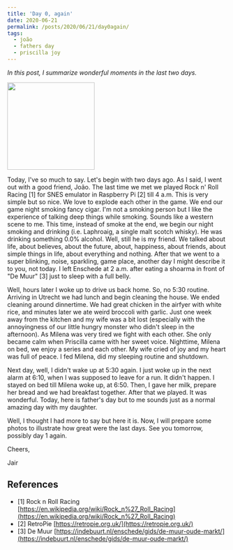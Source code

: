 ```yaml
---
title: 'Day 0, again'
date: 2020-06-21
permalink: /posts/2020/06/21/day0again/
tags:
  - joão
  - fathers day
  - priscilla joy
---
```


*In this post, I summarize wonderful moments in the last two days.*

<div aling='center'><img src="https://lh3.googleusercontent.com/pw/ACtC-3dlSfUfh-7FHWzhixf5KpMZgBY1PRjy66Nlj8BMuoKwc_87mh7dcUNiaKK6iDPlqwTK0m4uW31MWTFI8NLOxSAXErQr8-6KOqJ8o_egCUVkrmVsDxSOTrGXzGGWRVuVV8S2IjEJwD88n-JeMuG8IMp3bg=w800-h600-no?authuser=0" width="200"/></div>

Today, I've so much to say. Let's begin with two days ago. As I said, I went out with a good friend, João. The last time we met we played Rock n' Roll Racing [1] for SNES emulator in Raspberry Pi [2] till 4 a.m. This is very simple but so nice. We love to explode each other in the game. We end our game night smoking fancy cigar. I'm not a smoking person but I like the experience of talking deep things while smoking. Sounds like a western scene to me. This time, instead of smoke at the end, we begin our night smoking and drinking (i.e. Laphroaig, a single malt scotch whisky). He was drinking something 0.0% alcohol. Well, still he is my friend. We talked about life, about believes, about the future, about, happiness, about friends, about simple things in life, about everything and nothing. After that we went to a super blinking, noise, sparkling, game place, another day I might describe it to you, not today. I left Enschede at 2 a.m. after eating a shoarma in front of "De Muur" [3] just to sleep with a full belly.

Well, hours later I woke up to drive us back home. So, no 5:30 routine. Arriving in Utrecht we had lunch and begin cleaning the house. We ended cleaning around dinnertime. We had great chicken in the airfyer with white rice, and minutes later we ate weird broccoli with garlic. Just one week away from the kitchen and my wife was a bit lost (especially with the annoyingness of our little hungry monster who didn't sleep in the afternoon). As Milena was very tired we fight with each other. She only became calm when Priscilla came with her sweet voice. Nighttime, Milena on bed, we enjoy a series and each other. My wife cried of joy and my heart was full of peace. I fed Milena, did my sleeping routine and shutdown. 

Next day, well, I didn't wake up at 5:30 again. I just woke up in the next alarm at 6:10, when I was supposed to leave for a run. It didn't happen. I stayed on bed till Milena woke up, at 6:50. Then, I gave her milk, prepare her bread and we had breakfast together. After that we played. It was wonderful. Today, here is father's day but to me sounds just as a normal amazing day with my daughter.

Well, I thought I had more to say but here it is. Now, I will prepare some photos to illustrate how great were the last days. See you tomorrow, possibly day 1 again.

Cheers,

Jair

## References
- [1] Rock n Roll Racing [https://en.wikipedia.org/wiki/Rock_n%27_Roll_Racing](https://en.wikipedia.org/wiki/Rock_n%27_Roll_Racing)
- [2] RetroPie [https://retropie.org.uk/](https://retropie.org.uk/)
- [3] De Muur [https://indebuurt.nl/enschede/gids/de-muur-oude-markt/](https://indebuurt.nl/enschede/gids/de-muur-oude-markt/)


